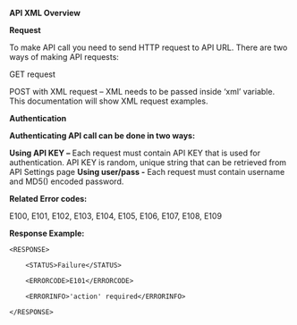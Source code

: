 <b>API XML Overview</b>

<b>Request</b>

To make API call you need to send HTTP request to API URL. There are two ways of making API requests:

  GET request

  POST with XML request – XML needs to be passed inside ‘xml’ variable. This documentation will show XML request examples.

<b>Authentication</b>

<b>Authenticating API call can be done in two ways:</b>

<b>Using API KEY –</b> Each request must contain API KEY that is used for authentication. API KEY is random, unique string that can be retrieved from API Settings page
<b>Using user/pass -</b> Each request must contain username and MD5() encoded password.

<b>Related Error codes:</b>

  E100, E101, E102, E103, E104, E105, E106, E107, E108, E109

<b>Response Example:</b>

    <RESPONSE>
    
        <STATUS>Failure</STATUS>
        
        <ERRORCODE>E101</ERRORCODE>
        
        <ERRORINFO>'action' required</ERRORINFO>
        
    </RESPONSE>
